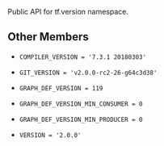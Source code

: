 Public API for tf.version namespace.



## Other Members

-  `COMPILER_VERSION = '7.3.1 20180303'`  []()

-  `GIT_VERSION = 'v2.0.0-rc2-26-g64c3d38'`  []()

-  `GRAPH_DEF_VERSION = 119`  []()

-  `GRAPH_DEF_VERSION_MIN_CONSUMER = 0`  []()

-  `GRAPH_DEF_VERSION_MIN_PRODUCER = 0`  []()

-  `VERSION = '2.0.0'`  []()

